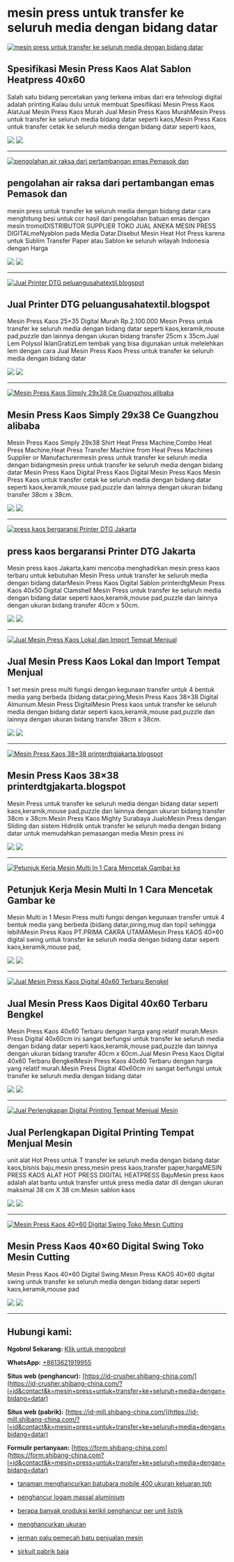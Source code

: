 # mesin press untuk transfer ke seluruh media dengan bidang datar

<a href="https://swt.shibang-china.com/?l=id&img&k=mesin+press+untuk+transfer+ke+seluruh+media+dengan+bidang+datar" target="_blank">![mesin press untuk transfer ke seluruh media dengan bidang datar](http://static.shibang-china.com/all-800x300/136.jpg)</a>

## Spesifikasi Mesin Press Kaos Alat Sablon Heatpress 40x60
Salah satu bidang percetakan yang terkena imbas dari era tehnologi digital adalah printing.Kalau dulu untuk membuat Spesifikasi Mesin Press Kaos AlatJual Mesin Press Kaos Murah Jual Mesin Press Kaos MurahMesin Press untuk transfer ke seluruh media bidang datar seperti kaos,Mesin Press Kaos untuk transfer cetak ke seluruh media dengan bidang datar seperti kaos,


<a href="https://whatsapp.shibangsoft.com/WhatsApp.php" target="_blank" title="WhatsApp">![](http://static.shibang-china.com/icon/whatsapp.png)</a> <a href="https://swt.shibang-china.com/?l=id&icon&k=mesin+press+untuk+transfer+ke+seluruh+media+dengan+bidang+datar" target="_blank">![](http://static.shibang-china.com/icon/chat-id.png)</a>

---

<a href="https://swt.shibang-china.com/?l=id&img&k=mesin+press+untuk+transfer+ke+seluruh+media+dengan+bidang+datar" target="_blank">![pengolahan air raksa dari pertambangan emas Pemasok dan](http://static.shibang-china.com/all-800x300/1019.jpg)</a>

## pengolahan air raksa dari pertambangan emas Pemasok dan
mesin press untuk transfer ke seluruh media dengan bidang datar cara menghitung besi untuk cor hasil dari pengolahan batuan emas dengan mesin tromolDISTRIBUTOR SUPPLIER TOKO JUAL ANEKA MESIN PRESS DIGITALmeNyablon pada Media Datar.Disebut Mesin Heat Hot Press karena untuk Sublim Transfer Paper atau Sablon ke seluruh wilayah Indonesia dengan Harga


<a href="https://whatsapp.shibangsoft.com/WhatsApp.php" target="_blank" title="WhatsApp">![](http://static.shibang-china.com/icon/whatsapp.png)</a> <a href="https://swt.shibang-china.com/?l=id&icon&k=mesin+press+untuk+transfer+ke+seluruh+media+dengan+bidang+datar" target="_blank">![](http://static.shibang-china.com/icon/chat-id.png)</a>

---

<a href="https://swt.shibang-china.com/?l=id&img&k=mesin+press+untuk+transfer+ke+seluruh+media+dengan+bidang+datar" target="_blank">![Jual Printer DTG peluangusahatextil.blogspot](http://static.shibang-china.com/all-800x300/1329.jpg)</a>

## Jual Printer DTG peluangusahatextil.blogspot
Mesin Press Kaos 25×35 Digital Murah Rp.2.100.000 Mesin Press untuk transfer ke seluruh media dengan bidang datar seperti kaos,keramik,mouse pad,puzzle dan lainnya dengan ukuran bidang transfer 25cm x 35cm.Jual Lem Polysol IklanGratizLem tembak yang bisa digunakan untuk melelehkan lem dengan cara Jual Mesin Press Kaos Press untuk transfer ke seluruh media dengan bidang datar


<a href="https://whatsapp.shibangsoft.com/WhatsApp.php" target="_blank" title="WhatsApp">![](http://static.shibang-china.com/icon/whatsapp.png)</a> <a href="https://swt.shibang-china.com/?l=id&icon&k=mesin+press+untuk+transfer+ke+seluruh+media+dengan+bidang+datar" target="_blank">![](http://static.shibang-china.com/icon/chat-id.png)</a>

---

<a href="https://swt.shibang-china.com/?l=id&img&k=mesin+press+untuk+transfer+ke+seluruh+media+dengan+bidang+datar" target="_blank">![Mesin Press Kaos Simply 29x38 Ce Guangzhou alibaba](http://static.shibang-china.com/all-800x300/1271.jpg)</a>

## Mesin Press Kaos Simply 29x38 Ce Guangzhou alibaba
Mesin Press Kaos Simply 29x38 Shirt Heat Press Machine,Combo Heat Press Machine,Heat Press Transfer Machine from Heat Press Machines Supplier or Manufacturermesin press untuk transfer ke seluruh media dengan bidangmesin press untuk transfer ke seluruh media dengan bidang datar Mesin Press Kaos Digital Press Kaos Digital Mesin Press Kaos Mesin Press Kaos untuk transfer cetak ke seluruh media dengan bidang datar seperti kaos,keramik,mouse pad,puzzle dan lainnya dengan ukuran bidang transfer 38cm x 38cm.


<a href="https://whatsapp.shibangsoft.com/WhatsApp.php" target="_blank" title="WhatsApp">![](http://static.shibang-china.com/icon/whatsapp.png)</a> <a href="https://swt.shibang-china.com/?l=id&icon&k=mesin+press+untuk+transfer+ke+seluruh+media+dengan+bidang+datar" target="_blank">![](http://static.shibang-china.com/icon/chat-id.png)</a>

---

<a href="https://swt.shibang-china.com/?l=id&img&k=mesin+press+untuk+transfer+ke+seluruh+media+dengan+bidang+datar" target="_blank">![press kaos bergaransi Printer DTG Jakarta](http://static.shibang-china.com/all-800x300/200.jpg)</a>

## press kaos bergaransi Printer DTG Jakarta
Mesin press kaos Jakarta,kami mencoba menghadirkan mesin press kaos terbaru untuk kebutuhan Mesin Press untuk transfer ke seluruh media dengan bidang datarMesin Press Kaos Digital Sablon printerdtgMesin Press Kaos 40x50 Digital Clamshell Mesin Press untuk transfer ke seluruh media dengan bidang datar seperti kaos,keramik,mouse pad,puzzle dan lainnya dengan ukuran bidang transfer 40cm x 50cm.


<a href="https://whatsapp.shibangsoft.com/WhatsApp.php" target="_blank" title="WhatsApp">![](http://static.shibang-china.com/icon/whatsapp.png)</a> <a href="https://swt.shibang-china.com/?l=id&icon&k=mesin+press+untuk+transfer+ke+seluruh+media+dengan+bidang+datar" target="_blank">![](http://static.shibang-china.com/icon/chat-id.png)</a>

---

<a href="https://swt.shibang-china.com/?l=id&img&k=mesin+press+untuk+transfer+ke+seluruh+media+dengan+bidang+datar" target="_blank">![Jual Mesin Press Kaos Lokal dan Import Tempat Menjual](http://static.shibang-china.com/all-800x300/162.jpg)</a>

## Jual Mesin Press Kaos Lokal dan Import Tempat Menjual
1 set mesin press multi fungsi dengan kegunaan transfer untuk 4 bentuk media yang berbeda (bidang datar,piring,Mesin Press Kaos 38×38 Digital Almunium.Mesin Press DigitalMesin Press kaos untuk transfer ke seluruh media dengan bidang datar seperti kaos,keramik,mouse pad,puzzle dan lainnya dengan ukuran bidang transfer 38cm x 38cm.


<a href="https://whatsapp.shibangsoft.com/WhatsApp.php" target="_blank" title="WhatsApp">![](http://static.shibang-china.com/icon/whatsapp.png)</a> <a href="https://swt.shibang-china.com/?l=id&icon&k=mesin+press+untuk+transfer+ke+seluruh+media+dengan+bidang+datar" target="_blank">![](http://static.shibang-china.com/icon/chat-id.png)</a>

---

<a href="https://swt.shibang-china.com/?l=id&img&k=mesin+press+untuk+transfer+ke+seluruh+media+dengan+bidang+datar" target="_blank">![Mesin Press Kaos 38×38 printerdtgjakarta.blogspot](http://static.shibang-china.com/all-800x300/1150.jpg)</a>

## Mesin Press Kaos 38×38 printerdtgjakarta.blogspot
Mesin Press untuk transfer ke seluruh media dengan bidang datar seperti kaos,keramik,mouse pad,puzzle dan lainnya dengan ukuran bidang transfer 38cm x 38cm.Mesin Press Kaos Mighty Surabaya JualoMesin Press dengan Sliding dan sistem Hidrolik untuk transfer ke seluruh media dengan bidang datar untuk memudahkan pemasangan media Mesin press ini


<a href="https://whatsapp.shibangsoft.com/WhatsApp.php" target="_blank" title="WhatsApp">![](http://static.shibang-china.com/icon/whatsapp.png)</a> <a href="https://swt.shibang-china.com/?l=id&icon&k=mesin+press+untuk+transfer+ke+seluruh+media+dengan+bidang+datar" target="_blank">![](http://static.shibang-china.com/icon/chat-id.png)</a>

---

<a href="https://swt.shibang-china.com/?l=id&img&k=mesin+press+untuk+transfer+ke+seluruh+media+dengan+bidang+datar" target="_blank">![Petunjuk Kerja Mesin Multi In 1 Cara Mencetak Gambar ke](http://static.shibang-china.com/all-800x300/89.jpg)</a>

## Petunjuk Kerja Mesin Multi In 1 Cara Mencetak Gambar ke
Mesin Multi in 1 Mesin Press multi fungsi dengan kegunaan transfer untuk 4 bentuk media yang berbeda (bidang datar,piring,mug dan topi) sehingga lebihMesin Press Kaos PT.PRIMA CAKRA UTAMAMesin Press KAOS 40×60 digital swing untuk transfer ke seluruh media dengan bidang datar seperti kaos,keramik,mouse pad,


<a href="https://whatsapp.shibangsoft.com/WhatsApp.php" target="_blank" title="WhatsApp">![](http://static.shibang-china.com/icon/whatsapp.png)</a> <a href="https://swt.shibang-china.com/?l=id&icon&k=mesin+press+untuk+transfer+ke+seluruh+media+dengan+bidang+datar" target="_blank">![](http://static.shibang-china.com/icon/chat-id.png)</a>

---

<a href="https://swt.shibang-china.com/?l=id&img&k=mesin+press+untuk+transfer+ke+seluruh+media+dengan+bidang+datar" target="_blank">![Jual Mesin Press Kaos Digital 40x60 Terbaru Bengkel](http://static.shibang-china.com/all-800x300/1410.jpg)</a>

## Jual Mesin Press Kaos Digital 40x60 Terbaru Bengkel
Mesin Press Kaos 40x60 Terbaru dengan harga yang relatif murah.Mesin Press Digital 40x60cm ini sangat berfungsi untuk transfer ke seluruh media dengan bidang datar seperti kaos,keramik,mouse pad,puzzle dan lainnya dengan ukuran bidang transfer 40cm x 60cm.Jual Mesin Press Kaos Digital 40x60 Terbaru BengkelMesin Press Kaos 40x60 Terbaru dengan harga yang relatif murah.Mesin Press Digital 40x60cm ini sangat berfungsi untuk transfer ke seluruh media dengan bidang datar


<a href="https://whatsapp.shibangsoft.com/WhatsApp.php" target="_blank" title="WhatsApp">![](http://static.shibang-china.com/icon/whatsapp.png)</a> <a href="https://swt.shibang-china.com/?l=id&icon&k=mesin+press+untuk+transfer+ke+seluruh+media+dengan+bidang+datar" target="_blank">![](http://static.shibang-china.com/icon/chat-id.png)</a>

---

<a href="https://swt.shibang-china.com/?l=id&img&k=mesin+press+untuk+transfer+ke+seluruh+media+dengan+bidang+datar" target="_blank">![Jual Perlengkapan Digital Printing Tempat Menjual Mesin](http://static.shibang-china.com/all-800x300/1297.jpg)</a>

## Jual Perlengkapan Digital Printing Tempat Menjual Mesin
unit alat Hot Press untuk T transfer ke seluruh media dengan bidang datar kaos,bisnis baju,mesin press,mesin press kaos,transfer paper,hargaMESIN PRESS KAOS ALAT HOT PRESS DIGITAL HEATPRESS BajuMesin press kaos adalah alat bantu untuk transfer untuk press media datar dll dengan ukuran maksimal 38 cm X 38 cm.Mesin sablon kaos


<a href="https://whatsapp.shibangsoft.com/WhatsApp.php" target="_blank" title="WhatsApp">![](http://static.shibang-china.com/icon/whatsapp.png)</a> <a href="https://swt.shibang-china.com/?l=id&icon&k=mesin+press+untuk+transfer+ke+seluruh+media+dengan+bidang+datar" target="_blank">![](http://static.shibang-china.com/icon/chat-id.png)</a>

---

<a href="https://swt.shibang-china.com/?l=id&img&k=mesin+press+untuk+transfer+ke+seluruh+media+dengan+bidang+datar" target="_blank">![Mesin Press Kaos 40×60 Digital Swing Toko Mesin Cutting](http://static.shibang-china.com/all-800x300/1508.jpg)</a>

## Mesin Press Kaos 40×60 Digital Swing Toko Mesin Cutting
Mesin Press Kaos 40×60 Digital Swing.Mesin Press KAOS 40×60 digital swing untuk transfer ke seluruh media dengan bidang datar seperti kaos,keramik,mouse pad

<a href="https://whatsapp.shibangsoft.com/WhatsApp.php" target="_blank" title="WhatsApp">![](http://static.shibang-china.com/icon/whatsapp.png)</a> <a href="https://swt.shibang-china.com/?l=id&icon&k=mesin+press+untuk+transfer+ke+seluruh+media+dengan+bidang+datar" target="_blank">![](http://static.shibang-china.com/icon/chat-id.png)</a>

---
## Hubungi kami:

**Ngobrol Sekarang:** [Klik untuk mengobrol](https://swt.shibang-china.com?l=id&contact&k=mesin+press+untuk+transfer+ke+seluruh+media+dengan+bidang+datar)

**WhatsApp:**  [+8613621919955](https://whatsapp.shibangsoft.com/WhatsApp.php)

**Situs web (penghancur):** [https://id-crusher.shibang-china.com/](https://id-crusher.shibang-china.com/?l=id&contact&k=mesin+press+untuk+transfer+ke+seluruh+media+dengan+bidang+datar)

**Situs web (pabrik):** [https://id-mill.shibang-china.com/](https://id-mill.shibang-china.com/?l=id&contact&k=mesin+press+untuk+transfer+ke+seluruh+media+dengan+bidang+datar)

**Formulir pertanyaan:** [https://form.shibang-china.com](https://form.shibang-china.com?l=id&contact&k=mesin+press+untuk+transfer+ke+seluruh+media+dengan+bidang+datar)

* [tanaman menghancurkan batubara mobile 400 ukuran keluaran tph](../30/tanaman%20menghancurkan%20batubara%20mobile%20400%20ukuran%20keluaran%20tph.md)

* [penghancur logam massal aluminium](../19/penghancur%20logam%20massal%20aluminium.md)

* [berapa banyak produksi kerikil penghancur per unit listrik](../25/berapa%20banyak%20produksi%20kerikil%20penghancur%20per%20unit%20listrik.md)

* [menghancurkan ukuran](../26/menghancurkan%20ukuran.md)

* [jerman palu pemecah batu penjualan mesin](../27/jerman%20palu%20pemecah%20batu%20penjualan%20mesin.md)

* [sirkuit pabrik baja](../29/sirkuit%20pabrik%20baja.md)